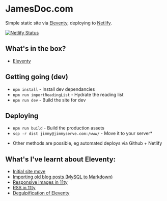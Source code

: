 # JamesDoc.com

Simple static site via [Eleventy](https://www.11ty.io), deploying to [Netlify](https://jamesdoc.com).

[![Netlify Status](https://api.netlify.com/api/v1/badges/44c5f763-2223-448e-bcd8-f137d8c778b8/deploy-status)](https://app.netlify.com/sites/jamesdoc/deploys)

## What's in the box?

- [Eleventy](https://www.11ty.io)

## Getting going (dev)

- `npm install` - Install dev dependancies
- `npm run importReadingList` - Hydrate the reading list
- `npm run dev` - Build the site for dev

## Deploying

- `npm run build` - Build the production assets
- `scp -r dist jimmy@jimmyserve.com:/www/` - Move it to your server\*

* Other methods are possible, eg automated deploys via Github + Netlify

## What's I've learnt about Eleventy:

- [Initial site move](https://jamesdoc.com/blog/2018/11ty/)
- [Importing old blog posts (MySQL to Markdown)](https://jamesdoc.com/blog/2018/importing-old-posts/)
- [Responsive images in 11ty](https://jamesdoc.com/blog/2018/rwd-img-11ty/)
- [RSS in 11ty](https://jamesdoc.com/blog/2019/adding-rss/)
- [Degulpification of Eleventy](https://jamesdoc.com/blog/2020/degulpification/)
